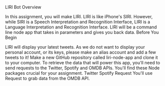 LIRI Bot
Overview

In this assignment, you will make LIRI. LIRI is like iPhone's SIRI. However, while SIRI is a Speech Interpretation and Recognition Interface, LIRI is a Language Interpretation and Recognition Interface. LIRI will be a command line node app that takes in parameters and gives you back data.
Before You Begin

LIRI will display your latest tweets. As we do not want to display your personal account, or its keys, please make an alias account and add a few tweets to it!
Make a new GitHub repository called liri-node-app and clone it to your computer.
To retrieve the data that will power this app, you'll need to send requests to the Twitter, Spotify and OMDB APIs. You'll find these Node packages crucial for your assignment.
Twitter
Spotify
Request
You'll use Request to grab data from the OMDB API.
